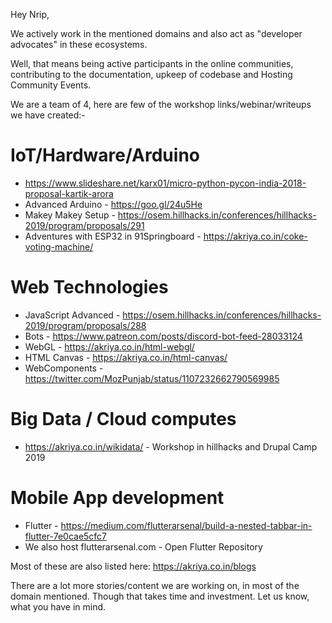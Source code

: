 Hey Nrip,

We actively work in the mentioned domains and also act as "developer advocates" in these ecosystems. 

Well, that means being active participants in the online communities, contributing to the documentation, upkeep of codebase and Hosting Community Events.

We are a team of 4, here are few of the workshop links/webinar/writeups we have created:- 
# IoT/Hardware/Arduino
* https://www.slideshare.net/karx01/micro-python-pycon-india-2018-proposal-kartik-arora
* Advanced Arduino - https://goo.gl/24u5He
* Makey Makey Setup - https://osem.hillhacks.in/conferences/hillhacks-2019/program/proposals/291
* Adventures with ESP32 in 91Springboard - https://akriya.co.in/coke-voting-machine/

# Web Technologies
* JavaScript Advanced - https://osem.hillhacks.in/conferences/hillhacks-2019/program/proposals/288
* Bots - https://www.patreon.com/posts/discord-bot-feed-28033124
* WebGL - https://akriya.co.in/html-webgl/
* HTML Canvas - https://akriya.co.in/html-canvas/
* WebComponents - https://twitter.com/MozPunjab/status/1107232662790569985

# Big Data / Cloud computes
* https://akriya.co.in/wikidata/ - Workshop in hillhacks and Drupal Camp 2019

# Mobile App development
* Flutter - https://medium.com/flutterarsenal/build-a-nested-tabbar-in-flutter-7e0cae5cfc7
* We also host flutterarsenal.com - Open Flutter Repository


Most of these are also listed here: https://akriya.co.in/blogs

There are a lot more stories/content we are working on, in most of the domain mentioned. 
Though that takes time and investment. Let us know, what you have in mind.